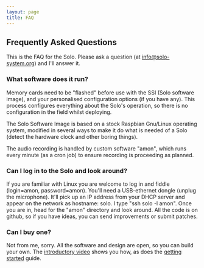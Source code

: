 ```yaml
---
layout: page
title: FAQ
---
```


## Frequently Asked Questions

This is the FAQ for the Solo.  Please ask a question (at
info@solo-system.org) and I'll answer it.


### What software does it run?

Memory cards need to be "flashed" before use with the SSI (Solo
software image), and your personalised configuration options (if you
have any).  This process configures everything about the Solo's
operation, so there is no configuration in the field whilst deploying.

The Solo Software Image is based on a stock Raspbian Gnu/Linux
operating system, modified in several ways to make it do what is
needed of a Solo (detect the hardware clock and other boring things).

The audio recording is handled by custom software "amon", which runs
every minute (as a cron job) to ensure recording is proceeding as
planned.


### Can I log in to the Solo and look around?

If you are familiar with Linux you are welcome to log in and fiddle
(login=amon, password=amon). You'll need a USB-ethernet dongle (unplug
the microphone).  It'll pick up an IP address from your DHCP server
and appear on the network as hostname: solo.  I type "ssh solo -l
amon".  Once you are in, head for the "amon" directory and look
around.  All the code is on github, so if you have ideas, you can
send improvements or submit patches.  

### Can I buy one?

Not from me, sorry.  All the software and design are open, so you can
build your own.  The
[introductory video](https://youtu.be/2Fq05JlEKjw)
shows you how, as does the
[getting started](/documentation/getting-started.html) guide.


